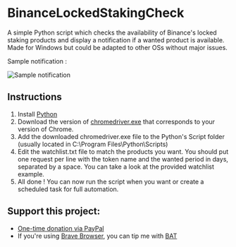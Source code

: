 # BinanceLockedStakingCheck
A simple Python script which checks the availability of Binance's locked staking products and display a notification if a wanted product is available.
Made for Windows but could be adapted to other OSs without major issues.

Sample notification :

![Sample notification](https://i.ibb.co/6ByxMtY/unknown.png "Sample notification")

## Instructions
1. Install [Python](https://www.python.org/downloads/)
2. Download the version of [chromedriver.exe](https://chromedriver.chromium.org/downloads) that corresponds to your version of Chrome.
3. Add the downloaded chromedriver.exe file to the Python's Script folder (usually located in C:\Program Files\Python\Scripts)
4. Edit the watchlist.txt file to match the products you want. You should put one request per line with the token name and the wanted period in days, separated by a space. You can take a look at the provided watchlist example.
5. All done ! You can now run the script when you want or create a scheduled task for full automation.


## Support this project:

- [One-time donation via PayPal](https://paypal.me/RezaRahemtola)
- If you're using [Brave Browser](https://brave.com/rez051), you can tip me with [BAT](https://basicattentiontoken.org/)
